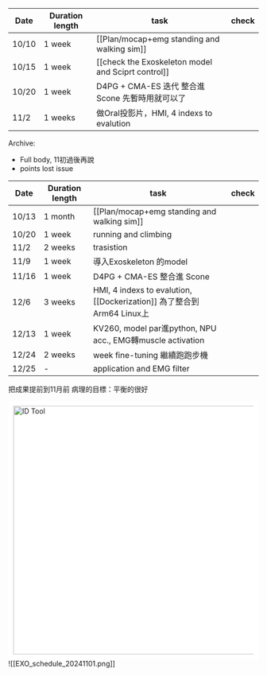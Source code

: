 | Date  | Duration length | task                                               | check |
| ----- | --------------- | -------------------------------------------------- | ----- |
| 10/10 | 1 week          | [[Plan/mocap+emg standing and walking sim]]        |       |
| 10/15 | 1 week          | [[check the Exoskeleton model and Sciprt control]] |       |
| 10/20 | 1 week          | D4PG + CMA-ES 迭代 整合進 Scone 先暫時用就可以了                |       |
| 11/2  | 1 weeks         | 做Oral投影片，HMI, 4 indexs to evalution                |       |

Archive:
- Full body, 11初過後再說
- points lost issue

| Date  | Duration length | task                                                            | check |
| ----- | --------------- | --------------------------------------------------------------- | ----- |
| 10/13 | 1 month         | [[Plan/mocap+emg standing and walking sim]]                          |       |
| 10/20 | 1 week          | running and climbing                                            |       |
| 11/2  | 2 weeks         | trasistion                                                      |       |
| 11/9  | 1 week          | 導入Exoskeleton 的model                                            |       |
| 11/16 | 1 week          | D4PG + CMA-ES 整合進 Scone                                         |       |
| 12/6  | 3 weeks         | HMI, 4 indexs to evalution, [[Dockerization]] 為了整合到Arm64 Linux上 |       |
| 12/13 | 1 week          | KV260, model par進python, NPU acc., EMG轉muscle activation        |       |
| 12/24 | 2 weeks         | week fine-tuning 繼續跑跑步機                                         |       |
| 12/25 | -               | application and EMG filter                                      |       |

把成果提前到11月前
病理的目標：平衡的很好

<div style="background-color: white; padding: 10px;">
  <img src="D:\Notes\Exoskeleton-Control-Note\documents\Simulation\opensim\opensim_Forward Problem.png" alt="ID Tool" width="500"/></div>
![[EXO_schedule_20241101.png]]
